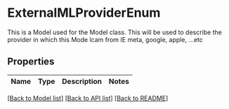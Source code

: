 # ExternalMLProviderEnum

This is a Model used for the Model class. This will be used to describe the provider in which this Mode lcam from IE meta, google, apple, ...etc

## Properties
Name | Type | Description | Notes
------------ | ------------- | ------------- | -------------

[[Back to Model list]](../README.md#documentation-for-models) [[Back to API list]](../README.md#documentation-for-api-endpoints) [[Back to README]](../README.md)


